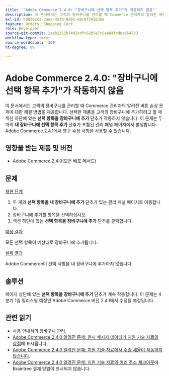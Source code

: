 ```yaml
---
title: '"Adobe Commerce 2.4.0: "장바구니에 선택 항목 추가"가 작동하지 않음"'
description: 이 문서에서는 고객의 장바구니를 관리할 때 Commerce 관리자의 알려진 버튼 손상 문제에 대한 해결 방법을 제공합니다. 선택한 제품을 고객의 장바구니에 추가하려고 할 때 섹션 하단에 있는 **내 장바구니에 선택 항목 추가** 단추가 작동하지 않습니다. 이 문제는 두 개의 **내 장바구니에 선택 항목 추가** 단추가 있는 관리 패널 페이지에서 발생합니다. Adobe Commerce 2.4.1에서 영구 수정 사항을 사용할 수 있습니다.
exl-id: b0830ec2-2aea-4afb-8d02-e9c8f54283be
feature: Orders, Shopping Cart
role: Developer
source-git-commit: 2aeb2355b74d1cdfc62b5e7c5aa04fcd0a654733
workflow-type: tm+mt
source-wordcount: '360'
ht-degree: 0%

---
```


# Adobe Commerce 2.4.0: &quot;장바구니에 선택 항목 추가&quot;가 작동하지 않음

이 문서에서는 고객의 장바구니를 관리할 때 Commerce 관리자의 알려진 버튼 손상 문제에 대한 해결 방법을 제공합니다. 선택한 제품을 고객의 장바구니에 추가하려고 할 때 섹션 하단에 있는 **선택 항목을 장바구니에 추가** 단추가 작동하지 않습니다. 이 문제는 두 개의 **내 장바구니에 선택 항목 추가** 단추가 포함된 관리 패널 페이지에서 발생합니다. Adobe Commerce 2.4.1에서 영구 수정 사항을 사용할 수 있습니다.

## 영향을 받는 제품 및 버전

* Adobe Commerce 2.4.0(모든 배포 메서드)

## 문제

<u>재현 단계</u>

1. 두 개의 **선택 항목을 내 장바구니에 추가** 단추가 있는 관리 패널 페이지로 이동합니다.
1. 장바구니에 추가할 항목을 선택하십시오.
1. 섹션 하단에 있는 **선택 항목을 장바구니에 추가** 단추를 클릭합니다.

<u>예상 결과</u>

모든 선택 항목이 예상대로 장바구니에 추가됩니다.

<u>실제 결과</u>

Adobe Commerce이 선택 사항을 내 장바구니에 추가하지 않습니다.

## 솔루션

페이지 상단에 있는 **선택 항목을 장바구니에 추가** 단추가 계속 작동합니다. 이 문제는 4분기 1일 릴리스될 예정인 Adobe Commerce 버전 2.4.1에서 수정될 예정입니다.

## 관련 읽기

* 사용 안내서의 [장바구니 관리](https://experienceleague.adobe.com/en/docs/commerce-admin/stores-sales/point-of-purchase/assist/shopping-assisted-cart-manage).
* [Adobe Commerce 2.4.0 알려진 문제: 원시 메시지 데이터가 지원 기술 자료의 상점](/help/troubleshooting/storefront/magento-2-4-0-issue-storefront-raw-message-data-display.md)에 표시됩니다.
* [Adobe Commerce 2.4.0 알려진 문제: 지원 기술 자료에서 수출 세율이 작동하지 않습니다](/help/troubleshooting/miscellaneous/magento-2-4-0-known-issue-export-tax-rates-does-not-work.md).
* [Adobe Commerce 2.4.0 알려진 문제: 지원 기술 자료의 여러 주소 체크아웃](/help/troubleshooting/payments/magento-2-4-0-braintree-not-in-multiple-addresses-checkout.md)에 Braintree 결제 방법이 표시되지 않습니다.
